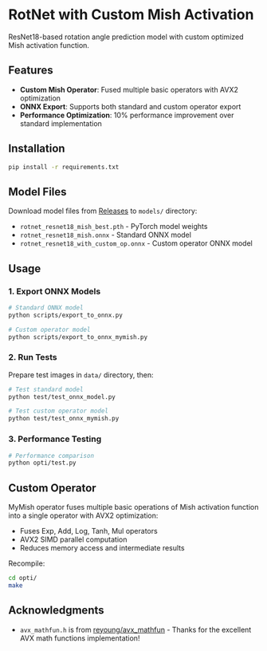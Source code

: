 # RotNet with Custom Mish Activation

ResNet18-based rotation angle prediction model with custom optimized Mish activation function.

## Features

- **Custom Mish Operator**: Fused multiple basic operators with AVX2 optimization
- **ONNX Export**: Supports both standard and custom operator export
- **Performance Optimization**: 10% performance improvement over standard implementation

## Installation

```bash
pip install -r requirements.txt
```

## Model Files

Download model files from [Releases](../../releases) to `models/` directory:
- `rotnet_resnet18_mish_best.pth` - PyTorch model weights
- `rotnet_resnet18_mish.onnx` - Standard ONNX model
- `rotnet_resnet18_with_custom_op.onnx` - Custom operator ONNX model

## Usage

### 1. Export ONNX Models

```bash
# Standard ONNX model
python scripts/export_to_onnx.py

# Custom operator model
python scripts/export_to_onnx_mymish.py
```

### 2. Run Tests

Prepare test images in `data/` directory, then:

```bash
# Test standard model
python test/test_onnx_model.py

# Test custom operator model
python test/test_onnx_mymish.py
```

### 3. Performance Testing

```bash
# Performance comparison
python opti/test.py
```

## Custom Operator

MyMish operator fuses multiple basic operations of Mish activation function into a single operator with AVX2 optimization:

- Fuses Exp, Add, Log, Tanh, Mul operators
- AVX2 SIMD parallel computation
- Reduces memory access and intermediate results

Recompile:
```bash
cd opti/
make
```

## Acknowledgments

- `avx_mathfun.h` is from [reyoung/avx_mathfun](https://github.com/reyoung/avx_mathfun.git) - Thanks for the excellent AVX math functions implementation!


